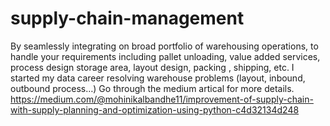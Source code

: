 # supply-chain-management
By seamlessly integrating on broad portfolio of warehousing operations, to handle your requirements including pallet unloading, value added services, process design storage area, layout design, packing , shipping, etc. I started my data career resolving warehouse problems (layout, inbound, outbound process…)
Go through the medium artical for more details. 
https://medium.com/@mohinikalbandhe11/improvement-of-supply-chain-with-supply-planning-and-optimization-using-python-c4d32134d248

